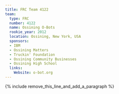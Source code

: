 ```yaml
---
title: FRC Team 4122
team:
  type: FRC
  number: 4122
  name: Ossining O-Bots
  rookie_year: 2012
  location: Ossining, New York, USA
  sponsors:
  - IBM
  - Ossining Matters
  - Truckin' Foundation
  - Ossining Community Businesses
  - Ossining High School
  links:
    Website: o-bot.org
---
```


{% include remove_this_line_and_add_a_paragraph %}
